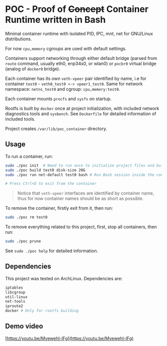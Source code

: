 # POC - Proof of ~~Concept~~ Container Runtime written in Bash

Minimal container runtime with isolated PID, IPC, mnt, net for
GNU/Linux distributions.

For now `cpu,memory` cgroups are used with default settings.

Containers support networking through either default bridge
(parsed from `route` command, usually eth0, enp34s0, or wlan0) or
`pocbr0` virtual bridge (analog of `docker0` bridge).

Each container has its own `veth-vpeer` pair identified by name, i.e
for container `test0` - `veth0_test0 <-> vpeer1_test0`. Same for
network namespace: `netns_test0` and cgroup: `cpu,memory:test0`.

Each container mounts `procfs` and `sysfs` on startup.

Rootfs is built by `docker` once at project initialization,
with included network diagnostics tools and `sysbench`. See
`Dockerfile` for detailed information of included tools.

Project creates `/var/lib/poc_container` directory.

## Usage

To run a container, run:

```bash
sudo ./poc init  # Need to run once to initialize project files and build rootfs
sudo ./poc build test0 disk-size 20G
sudo ./poc run net-default test0 bash # Run Bash session inside the container

# Press Ctrl+D to exit from the container
```

> Notice that `veth-vpeer` interfaces are identified by container name, thus
for now container names should be as short as possible.

To remove the container, firstly exit from it, then run:

```bash
sudo ./poc rm test0
```

To remove everything related to this project, first, stop all containers,
then run:

```bash
sudo ./poc prune
```

See `sudo ./poc help` for detailed information.

## Dependencies

This project was tested on ArchLinux. Dependencies are: 

```bash
iptables
libcgroup
util-linux
net-tools
iproute2
docker # Only for rootfs building
```

## Demo video

[https://youtu.be/MvewehI-lFg](https://youtu.be/MvewehI-lFg)
